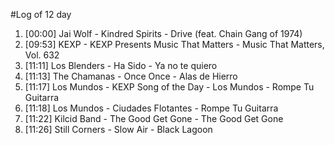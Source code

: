 #Log of 12 day

1. [00:00] Jai Wolf - Kindred Spirits - Drive (feat. Chain Gang of 1974)
1. [09:53] KEXP - KEXP Presents Music That Matters - Music That Matters, Vol. 632
1. [11:11] Los Blenders - Ha Sido - Ya no te quiero
1. [11:13] The Chamanas - Once Once - Alas de Hierro
1. [11:17] Los Mundos - KEXP Song of the Day - Los Mundos - Rompe Tu Guitarra
1. [11:18] Los Mundos - Ciudades Flotantes - Rompe Tu Guitarra
1. [11:22] Kilcid Band - The Good Get Gone - The Good Get Gone
1. [11:26] Still Corners - Slow Air - Black Lagoon
